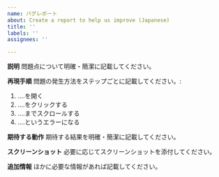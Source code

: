 ```yaml
---
name: バグレポート
about: Create a report to help us improve (Japanese)
title: ''
labels: ''
assignees: ''

---
```


**説明**
問題点について明確・簡潔に記載してください。

**再現手順**
問題の発生方法をステップごとに記載してください。:
1. ....を開く
2. ....をクリックする
3. ....までスクロールする
4. ....というエラーになる

**期待する動作**
期待する結果を明確・簡潔に記載してください。

**スクリーンショット**
必要に応じてスクリーンショットを添付してください。

**追加情報**
ほかに必要な情報があれば記載してください。
